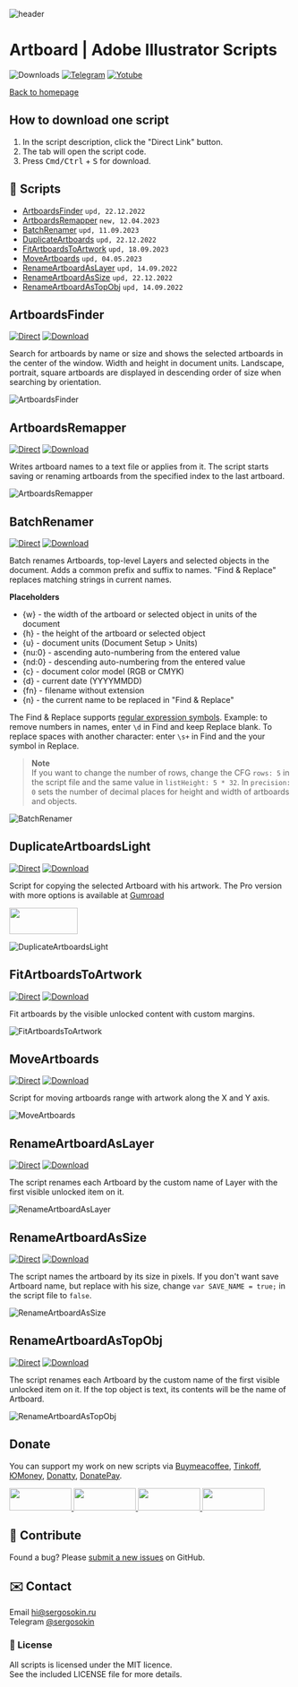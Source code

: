 ![header](https://i.ibb.co/mF018gV/emblem.png)
# Artboard | Adobe Illustrator Scripts

![Downloads](https://img.shields.io/badge/Downloads-23k-27CF7D.svg) [![Telegram](https://img.shields.io/badge/Telegram%20Channel-%40aiscripts-0088CC.svg)](https://t.me/aiscripts) [![Yotube](https://img.shields.io/badge/Youtube-%40SergOsokinArt-FF0000.svg)](https://www.youtube.com/c/SergOsokinArt/videos)

[Back to homepage](../README.md)

## How to download one script 
1. In the script description, click the "Direct Link" button.
2. The tab will open the script code.
3. Press <kbd>Cmd/Ctrl</kbd> + <kbd>S</kbd> for download.

## 📜 Scripts
* [ArtboardsFinder](https://github.com/creold/illustrator-scripts/blob/master/md/Artboard.md#artboardsfinder) `upd, 22.12.2022`
* [ArtboardsRemapper](https://github.com/creold/illustrator-scripts/blob/master/md/Artboard.md#artboardsremapper) `new, 12.04.2023`
* [BatchRenamer](https://github.com/creold/illustrator-scripts/blob/master/md/Artboard.md#batchrenamer) `upd, 11.09.2023`
* [DuplicateArtboards](https://github.com/creold/illustrator-scripts/blob/master/md/Artboard.md#duplicateartboardslight) `upd, 22.12.2022`
* [FitArtboardsToArtwork](https://github.com/creold/illustrator-scripts/blob/master/md/Artboard.md#fitartboardstoartwork) `upd, 18.09.2023`
* [MoveArtboards](https://github.com/creold/illustrator-scripts/blob/master/md/Artboard.md#moveartboards) `upd, 04.05.2023`
* [RenameArtboardAsLayer](https://github.com/creold/illustrator-scripts/blob/master/md/Artboard.md#renameartboardaslayer) `upd, 14.09.2022`
* [RenameArtboardAsSize](https://github.com/creold/illustrator-scripts/blob/master/md/Artboard.md#renameartboardassize) `upd, 22.12.2022`
* [RenameArtboardAsTopObj](https://github.com/creold/illustrator-scripts/blob/master/md/Artboard.md#renameartboardastopobj) `upd, 14.09.2022`

## ArtboardsFinder
[![Direct](https://img.shields.io/badge/Direct%20Link-ArtboardsFinder.jsx-FF6900.svg)](https://rebrand.ly/abfinder) [![Download](https://img.shields.io/badge/Download%20All-Zip%20archive-0088CC.svg)](https://bit.ly/2M0j95N)

Search for artboards by name or size and shows the selected artboards in the center of the window. Width and height in document units. Landscape, portrait, square artboards are displayed in descending order of size when searching by orientation.

![ArtboardsFinder](https://i.ibb.co/VJXKjWQ/artboards-finder.gif)

## ArtboardsRemapper
[![Direct](https://img.shields.io/badge/Direct%20Link-ArtboardsRemapper.jsx-FF6900.svg)](https://rebrand.ly/abremap) [![Download](https://img.shields.io/badge/Download%20All-Zip%20archive-0088CC.svg)](https://bit.ly/2M0j95N)

Writes artboard names to a text file or applies from it. The script starts saving or renaming artboards from the specified index to the last artboard.

![ArtboardsRemapper](https://i.ibb.co/XVgb9Lj/Artboards-Remapper.gif)

## BatchRenamer
[![Direct](https://img.shields.io/badge/Direct%20Link-BatchRenamer.jsx-FF6900.svg)](https://rebrand.ly/batchren) [![Download](https://img.shields.io/badge/Download%20All-Zip%20archive-0088CC.svg)](https://bit.ly/2M0j95N)

Batch renames Artboards, top-level Layers and selected objects in the document. Adds a common prefix and suffix to names. "Find & Replace" replaces matching strings in current names.

**Placeholders** 

* {w} - the width of the artboard or selected object in units of the document
* {h} - the height of the artboard or selected object
* {u} - document units (Document Setup > Units) 
* {nu:0} - ascending auto-numbering from the entered value
* {nd:0} - descending auto-numbering from the entered value
* {c} - document color model (RGB or CMYK)
* {d} - current date (YYYYMMDD)
* {fn} - filename without extension
* {n} - the current name to be replaced in "Find & Replace"

The Find & Replace supports [regular expression symbols](https://cheatography.com/davechild/cheat-sheets/regular-expressions/). Example: to remove numbers in names, enter `\d` in Find and keep Replace blank. To replace spaces with another character: enter `\s+` in Find and the your symbol in Replace.

> **Note**   
> If you want to change the number of rows, change the CFG `rows: 5` in the script file and the same value in `listHeight: 5 * 32`. In `precision: 0` sets the number of decimal places for height and width of artboards and objects.

![BatchRenamer](https://i.ibb.co/p2VXbY9/Batch-Renamer.gif)

## DuplicateArtboardsLight
[![Direct](https://img.shields.io/badge/Direct%20Link-DuplicateArtboardsLight.jsx-FF6900.svg)](https://rebrand.ly/dupabs) [![Download](https://img.shields.io/badge/Download%20All-Zip%20archive-0088CC.svg)](https://bit.ly/2M0j95N)

Script for copying the selected Artboard with his artwork. The Pro version with more options is available at [Gumroad](https://gumroad.com/sergosokin)   

<a href="https://youtu.be/qDH1YRaYMYk">
  <img width="122" height="47" src="https://i.ibb.co/fqdwXL6/youtube-badge.png">
</a>

![DuplicateArtboardsLight](https://i.ibb.co/rF92HpV/demo-Duplicate-Artboards-Light.gif) 

## FitArtboardsToArtwork
[![Direct](https://img.shields.io/badge/Direct%20Link-FitArtboardsToArtwork.jsx-FF6900.svg)](https://rebrand.ly/fitabstoart) [![Download](https://img.shields.io/badge/Download%20All-Zip%20archive-0088CC.svg)](https://bit.ly/2M0j95N)

Fit artboards by the visible unlocked content with custom margins.

![FitArtboardsToArtwork](https://i.ibb.co/SJJh5Hc/Fit-Artboards-To-Artwork.gif) 

## MoveArtboards
[![Direct](https://img.shields.io/badge/Direct%20Link-MoveArtboards.jsx-FF6900.svg)](https://rebrand.ly/moveabs) [![Download](https://img.shields.io/badge/Download%20All-Zip%20archive-0088CC.svg)](https://bit.ly/2M0j95N)

Script for moving artboards range with artwork along the X and Y axis.

![MoveArtboards](https://i.ibb.co/wrHTpTG/Move-Artboards.gif) 

## RenameArtboardAsLayer
[![Direct](https://img.shields.io/badge/Direct%20Link-RenameArtboardAsLayer.jsx-FF6900.svg)](https://rebrand.ly/renabsaslyr) [![Download](https://img.shields.io/badge/Download%20All-Zip%20archive-0088CC.svg)](https://bit.ly/2M0j95N)

The script renames each Artboard by the custom name of Layer with the first visible unlocked item on it.

![RenameArtboardAsLayer](https://i.ibb.co/9nk8Lqn/Rename-Artboard-As-Layer.gif)

## RenameArtboardAsSize
[![Direct](https://img.shields.io/badge/Direct%20Link-RenameArtboardAsSize.jsx-FF6900.svg)](https://rebrand.ly/renabsassize) [![Download](https://img.shields.io/badge/Download%20All-Zip%20archive-0088CC.svg)](https://bit.ly/2M0j95N)

The script names the artboard by its size in pixels. If you don't want save Artboard name, but replace with his size, change `var SAVE_NAME = true;` in the script file to `false`.

![RenameArtboardAsSize](https://i.ibb.co/54H4Jcm/Rename-Artboard-As-Size.gif)

## RenameArtboardAsTopObj
[![Direct](https://img.shields.io/badge/Direct%20Link-RenameArtboardAsTopObj.jsx-FF6900.svg)](https://rebrand.ly/renabsasobj) [![Download](https://img.shields.io/badge/Download%20All-Zip%20archive-0088CC.svg)](https://bit.ly/2M0j95N)

The script renames each Artboard by the custom name of the first visible unlocked item on it. If the top object is text, its contents will be the name of Artboard. 

![RenameArtboardAsTopObj](https://i.ibb.co/WPmf14B/Rename-Artboard-As-Top-Obj.gif)

## Donate
You can support my work on new scripts via [Buymeacoffee], [Tinkoff], [ЮMoney], [Donatty], [DonatePay].   

[Buymeacoffee]: https://www.buymeacoffee.com/osokin
[Tinkoff]: https://www.tinkoff.ru/rm/osokin.sergey127/SN67U9405/
[ЮMoney]: https://yoomoney.ru/to/410011149615582
[Donatty]: https://donatty.com/sergosokin
[DonatePay]: https://new.donatepay.ru/@osokin

<a href="https://www.buymeacoffee.com/osokin">
  <img width="111" height="40" src="https://i.ibb.co/0ssTJQ1/bmc-badge.png">
</a>

<a href="https://yoomoney.ru/to/410011149615582">
  <img width="111" height="40" src="https://i.ibb.co/wwrYWJ5/yoomoney-badge.png">
</a>

<a href="https://donatty.com/sergosokin">
  <img width="111" height="40" src="https://i.ibb.co/s61FGCn/donatty-badge.png">
</a>

<a href="https://new.donatepay.ru/@osokin">
  <img width="111" height="40" src="https://i.ibb.co/0KJ94ND/donatepay-badge.png">
</a>

## 🤝 Contribute

Found a bug? Please [submit a new issues](https://github.com/creold/illustrator-scripts/issues) on GitHub.

## ✉️ Contact
Email <hi@sergosokin.ru>  
Telegram [@sergosokin](https://t.me/sergosokin)

### 📝 License

All scripts is licensed under the MIT licence.  
See the included LICENSE file for more details.